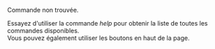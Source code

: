 Commande non trouvée.  
    
Essayez d'utiliser la commande *help* pour obtenir la liste de toutes les commandes disponibles.  
Vous pouvez également utiliser les boutons en haut de la page.  